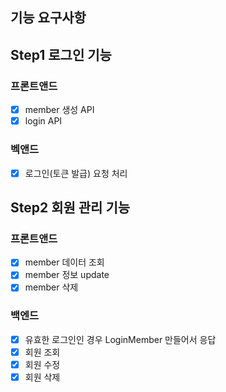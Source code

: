 ## 기능 요구사항

## Step1 로그인 기능

### 프론트앤드
- [x] member 생성 API
- [x] login API

### 벡앤드
- [x] 로그인(토큰 발급) 요청 처리

## Step2 회원 관리 기능

### 프론트앤드
- [x] member 데이터 조회
- [x] member 정보 update
- [x] member 삭제

### 백엔드
- [x] 유효한 로그인인 경우 LoginMember 만들어서 응답
- [x] 회원 조회
- [x] 회원 수정
- [x] 회원 삭제
